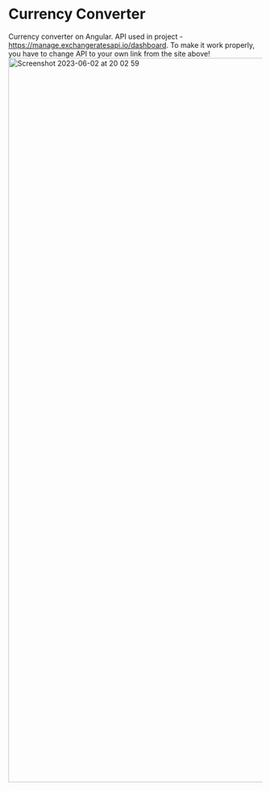 # Currency Converter 
Currency converter on Angular.
API used in project - https://manage.exchangeratesapi.io/dashboard.
To make it work properly, you have to change API to your own link from the site above!
<img width="1433" alt="Screenshot 2023-06-02 at 20 02 59" src="https://github.com/Axtrkv/Currency-converter/assets/112809121/60cf50cf-a2a5-4e99-b26a-6cf2c5c09d92">
